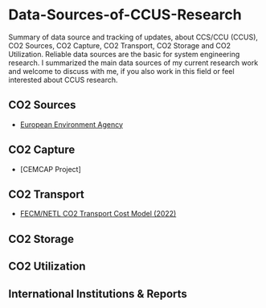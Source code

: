 # Data-Sources-of-CCUS-Research
Summary of data source and tracking of updates, about CCS/CCU (CCUS), CO2 Sources, CO2 Capture, CO2 Transport, CO2 Storage and CO2 Utilization.
Reliable data sources are the basic for system engineering research. I summarized the main data sources of my current research work and welcome to discuss with me, if you also work in this field or feel interested about CCUS research.
## CO2 Sources
- [European Environment Agency](https://www.eea.europa.eu/)
## CO2 Capture
- [CEMCAP Project]
## CO2 Transport
- [FECM/NETL CO2 Transport Cost Model (2022)](https://netl.doe.gov/energy-analysis/search?search=CO2TransportCostModel)
## CO2 Storage


## CO2 Utilization


## International Institutions & Reports 
